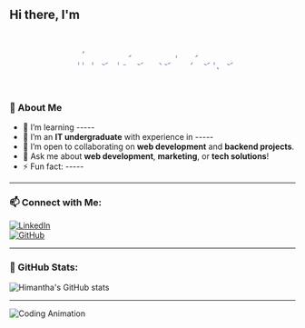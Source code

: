 ## Hi there, I'm

<p align="center">
  <svg width="400" height="100">
    <text x="50%" y="50%" dominant-baseline="middle" text-anchor="middle" font-size="32" fill="none" stroke="#764ba2" stroke-width="1" font-family="Arial, sans-serif">
      <animate attributeName="stroke-dasharray" from="0, 300" to="300, 0" dur="3s" repeatCount="indefinite"/>
      Himantha Kaushalya
    </text>
  </svg>
</p>


### 🌟 About Me  

- 🌱 I’m learning -----
- 💼 I’m an **IT undergraduate** with experience in ----- 
- 🤝 I’m open to collaborating on **web development** and **backend projects**.  
- 💬 Ask me about **web development**, **marketing**, or **tech solutions**!  
- ⚡ Fun fact: -----

---

### 📫 Connect with Me:  
[![LinkedIn](https://img.shields.io/badge/LinkedIn-0077B5?style=for-the-badge&logo=linkedin&logoColor=white)](https://www.linkedin.com/in/your-profile)  
[![GitHub](https://img.shields.io/badge/GitHub-181717?style=for-the-badge&logo=github&logoColor=white)](https://github.com/your-username)

---

### 🌟 GitHub Stats:  
![Himantha's GitHub stats](https://github-readme-stats.vercel.app/api?username=HimanthaHK&show_icons=true&theme=radical)

---
![Coding Animation](https://media.giphy.com/media/L8K62iTDkzGX6/giphy.gif)
